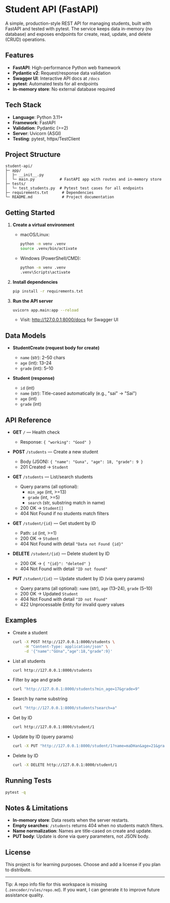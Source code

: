 # Student API (FastAPI)

A simple, production-style REST API for managing students, built with FastAPI and tested with pytest. The service keeps data in-memory (no database) and exposes endpoints for create, read, update, and delete (CRUD) operations.

## Features

- **FastAPI**: High-performance Python web framework
- **Pydantic v2**: Request/response data validation
- **Swagger UI**: Interactive API docs at `/docs`
- **pytest**: Automated tests for all endpoints
- **In-memory store**: No external database required

## Tech Stack

- **Language**: Python 3.11+
- **Framework**: FastAPI
- **Validation**: Pydantic (>=2)
- **Server**: Uvicorn (ASGI)
- **Testing**: pytest, httpx/TestClient

## Project Structure

```
student-api/
├─ app/
│  ├─ __init__.py
│  └─ main.py           # FastAPI app with routes and in-memory store
├─ tests/
│  └─ test_students.py  # Pytest test cases for all endpoints
├─ requirements.txt      # Dependencies
└─ README.md             # Project documentation
```

## Getting Started

1. **Create a virtual environment**

   - macOS/Linux:
     ```bash
     python -m venv .venv
     source .venv/bin/activate
     ```
   - Windows (PowerShell/CMD):
     ```bash
     python -m venv .venv
     .venv\Scripts\activate
     ```

2. **Install dependencies**

   ```bash
   pip install -r requirements.txt
   ```

3. **Run the API server**
   ```bash
   uvicorn app.main:app --reload
   ```
   - Visit: http://127.0.0.1:8000/docs for Swagger UI

## Data Models

- **StudentCreate (request body for create)**

  - `name` (str): 2–50 chars
  - `age` (int): 13–24
  - `grade` (int): 5–10

- **Student (response)**
  - `id` (int)
  - `name` (str): Title-cased automatically (e.g., "sai" -> "Sai")
  - `age` (int)
  - `grade` (int)

## API Reference

- **GET** `/` — Health check

  - Response: `{ "working": "Good" }`

- **POST** `/students` — Create a new student

  - Body (JSON): `{ "name": "Guna", "age": 18, "grade": 9 }`
  - 201 Created → `Student`

- **GET** `/students` — List/search students

  - Query params (all optional):
    - `min_age` (int, >=13)
    - `grade` (int, >=5)
    - `search` (str, substring match in name)
  - 200 OK → `Student[]`
  - 404 Not Found if no students match filters

- **GET** `/student/{id}` — Get student by ID

  - Path: `id` (int, >=1)
  - 200 OK → `Student`
  - 404 Not Found with detail `"Data not Found {id}"`

- **DELETE** `/student/{id}` — Delete student by ID

  - 200 OK → `{ "{id}": "deleted" }`
  - 404 Not Found with detail `"ID not found"`

- **PUT** `/student/{id}` — Update student by ID (via query params)
  - Query params (all optional): `name` (str), `age` (13–24), `grade` (5–10)
  - 200 OK → Updated `Student`
  - 404 Not Found with detail `"ID not Found"`
  - 422 Unprocessable Entity for invalid query values

## Examples

- Create a student

  ```bash
  curl -X POST http://127.0.0.1:8000/students \
       -H "Content-Type: application/json" \
       -d '{"name":"GUna","age":18,"grade":9}'
  ```

- List all students

  ```bash
  curl http://127.0.0.1:8000/students
  ```

- Filter by age and grade

  ```bash
  curl "http://127.0.0.1:8000/students?min_age=17&grade=9"
  ```

- Search by name substring

  ```bash
  curl "http://127.0.0.1:8000/students?search=a"
  ```

- Get by ID

  ```bash
  curl http://127.0.0.1:8000/student/1
  ```

- Update by ID (query params)

  ```bash
  curl -X PUT "http://127.0.0.1:8000/student/1?name=maDHan&age=21&grade=8"
  ```

- Delete by ID
  ```bash
  curl -X DELETE http://127.0.0.1:8000/student/1
  ```

## Running Tests

```bash
pytest -q
```

## Notes & Limitations

- **In-memory store**: Data resets when the server restarts.
- **Empty searches**: `/students` returns 404 when no students match filters.
- **Name normalization**: Names are title-cased on create and update.
- **PUT body**: Update is done via query parameters, not JSON body.

## License

This project is for learning purposes. Choose and add a license if you plan to distribute.

---

Tip: A repo info file for this workspace is missing (`.zencoder/rules/repo.md`). If you want, I can generate it to improve future assistance quality.
